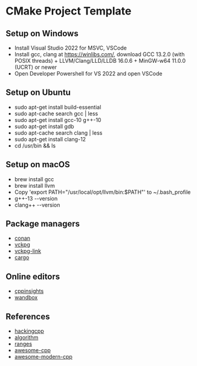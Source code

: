 # CMake Project Template

## Setup on Windows

- Install Visual Studio 2022 for MSVC, VSCode
- Install gcc, clang at https://winlibs.com/, download GCC 13.2.0 (with POSIX threads) + LLVM/Clang/LLD/LLDB 16.0.6 + MinGW-w64 11.0.0 (UCRT) or newer
- Open Developer Powershell for VS 2022 and open VSCode

## Setup on Ubuntu

- sudo apt-get install build-essential
- sudo apt-cache search gcc | less
- sudo apt-get install gcc-10 g++-10
- sudo apt-get install gdb
- sudo apt-cache search clang | less
- sudo apt-get install clang-12
- cd /usr/bin && ls

## Setup on macOS

- brew install gcc
- brew install llvm
- Copy 'export PATH="/usr/local/opt/llvm/bin:$PATH"' to ~/.bash_profile
- g++-13 --version
- clang++ --version

## Package managers

- [conan](https://conan.io/center)
- [vckpg](https://vcpkg.io/en/packages)
- [vckpg-link](https://vcpkg.link)
- [cargo](https://crates.io)

## Online editors

- [cppinsights](https://cppinsights.io)
- [wandbox](https://wandbox.org)

## References

- [hackingcpp](https://hackingcpp.com)
- [algorithm](https://en.cppreference.com/w/cpp/algorithm)
- [ranges](https://en.cppreference.com/w/cpp/ranges)
- [awesome-cpp](https://github.com/fffaraz/awesome-cpp)
- [awesome-modern-cpp](https://github.com/rigtorp/awesome-modern-cpp)
